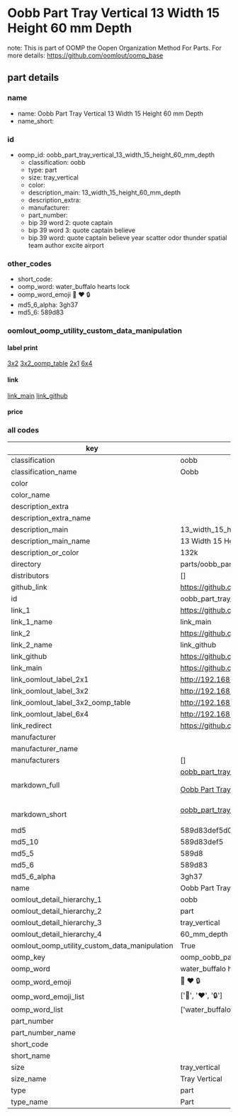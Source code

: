 # Oobb Part Tray Vertical 13 Width 15 Height 60 mm Depth  

note: This is part of OOMP the Oopen Organization Method For Parts. For more details: https://github.com/oomlout/oomp_base

##  part details
  







### name
* name: Oobb Part Tray Vertical 13 Width 15 Height 60 mm Depth
* name_short: 
### id
* oomp_id: oobb_part_tray_vertical_13_width_15_height_60_mm_depth
  * classification: oobb
  * type: part
  * size: tray_vertical
  * color: 
  * description_main: 13_width_15_height_60_mm_depth
  * description_extra: 
  * manufacturer: 
  * part_number: 
  * bip 39 word 2: quote captain
  * bip 39 word 3: quote captain believe
  * bip 39 word: quote captain believe year scatter odor thunder spatial team author excite airport

### other_codes
* short_code: 
* oomp_word: water_buffalo hearts lock
* oomp_word_emoji :water_buffalo: :hearts: :lock:
* md5_6_alpha: 3gh37
* md5_6: 589d83






### oomlout_oomp_utility_custom_data_manipulation
#### label print
[3x2](http://192.168.1.245:1112/?label=oomp%203gh37)
[3x2_oomp_table](http://192.168.1.108:1112/?label=oomp%203gh37)
[2x1](http://192.168.1.242:1112/?label=oomp%203gh37)
[6x4](http://192.168.1.55:1112/?label=oomp%203gh37)    

#### link

[link_main](https://github.com/oomlout/oomlout_oomp_version_1_messy/tree/main/parts/oobb_part_tray_vertical_13_width_15_height_60_mm_depth) [link_github](https://github.com/oomlout/oomlout_oomp_version_1_messy/tree/main/parts/oobb_part_tray_vertical_13_width_15_height_60_mm_depth)                             

#### price







### all codes 
| key | value |  
| --- | --- |  
| classification | oobb |  
| classification_name | Oobb |  
| color |  |  
| color_name |  |  
| description_extra |  |  
| description_extra_name |  |  
| description_main | 13_width_15_height_60_mm_depth |  
| description_main_name | 13 Width 15 Height 60 mm Depth |  
| description_or_color | 132k |  
| directory | parts/oobb_part_tray_vertical_13_width_15_height_60_mm_depth |  
| distributors | [] |  
| github_link | https://github.com/oomlout/oomlout_oomp_part_src/tree/main/parts/oobb_part_tray_vertical_13_width_15_height_60_mm_depth |  
| id | oobb_part_tray_vertical_13_width_15_height_60_mm_depth |  
| link_1 | https://github.com/oomlout/oomlout_oomp_version_1_messy/tree/main/parts/oobb_part_tray_vertical_13_width_15_height_60_mm_depth |  
| link_1_name | link_main |  
| link_2 | https://github.com/oomlout/oomlout_oomp_version_1_messy/tree/main/parts/oobb_part_tray_vertical_13_width_15_height_60_mm_depth |  
| link_2_name | link_github |  
| link_github | https://github.com/oomlout/oomlout_oomp_version_1_messy/tree/main/parts/oobb_part_tray_vertical_13_width_15_height_60_mm_depth |  
| link_main | https://github.com/oomlout/oomlout_oomp_version_1_messy/tree/main/parts/oobb_part_tray_vertical_13_width_15_height_60_mm_depth |  
| link_oomlout_label_2x1 | http://192.168.1.242:1112/?label=oomp%203gh37 |  
| link_oomlout_label_3x2 | http://192.168.1.245:1112/?label=oomp%203gh37 |  
| link_oomlout_label_3x2_oomp_table | http://192.168.1.108:1112/?label=oomp%203gh37 |  
| link_oomlout_label_6x4 | http://192.168.1.55:1112/?label=oomp%203gh37 |  
| link_redirect | https://github.com/oomlout/oomlout_oomp_version_1_messy/tree/main/parts/oobb_part_tray_vertical_13_width_15_height_60_mm_depth |  
| manufacturer |  |  
| manufacturer_name |  |  
| manufacturers | [] |  
| markdown_full | [oobb_part_tray_vertical_13_width_15_height_60_mm_depth](none)<br>[](none)<br>[Oobb Part Tray Vertical 13 Width 15 Height 60 Mm Depth](none)<br><br> |  
| markdown_short | [oobb_part_tray_vertical_13_width_15_height_60_mm_depth](none)<br><br> |  
| md5 | 589d83def5d09c3264e03fee29488d80 |  
| md5_10 | 589d83def5 |  
| md5_5 | 589d8 |  
| md5_6 | 589d83 |  
| md5_6_alpha | 3gh37 |  
| name | Oobb Part Tray Vertical 13 Width 15 Height 60 mm Depth |  
| oomlout_detail_hierarchy_1 | oobb |  
| oomlout_detail_hierarchy_2 | part |  
| oomlout_detail_hierarchy_3 | tray_vertical |  
| oomlout_detail_hierarchy_4 | 60_mm_depth |  
| oomlout_oomp_utility_custom_data_manipulation | True |  
| oomp_key | oomp_oobb_part_tray_vertical_13_width_15_height_60_mm_depth |  
| oomp_word | water_buffalo hearts lock |  
| oomp_word_emoji | :water_buffalo: :hearts: :lock: |  
| oomp_word_emoji_list | [':water_buffalo:', ':hearts:', ':lock:'] |  
| oomp_word_list | ['water_buffalo', 'hearts', 'lock'] |  
| part_number |  |  
| part_number_name |  |  
| short_code |  |  
| short_name |  |  
| size | tray_vertical |  
| size_name | Tray Vertical |  
| type | part |  
| type_name | Part |  

